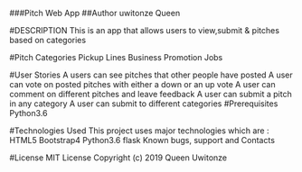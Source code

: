 ###Pitch Web App
##Author
uwitonze Queen

#DESCRIPTION
This is an app that allows users to view,submit & pitches based on categories

#Pitch Categories
Pickup Lines
Business
Promotion
Jobs

#User Stories
A users can see pitches that other people have posted
A user can vote on posted pitches with either a down or an up vote
A user can comment on different pitches and leave feedback
A user can submit a pitch in any category
A user can submit to different categories
#Prerequisites
Python3.6

#Technologies Used
This project uses major technologies which are :
HTML5
Bootstrap4
Python3.6
flask
Known bugs, support and Contacts

#License
MIT License
Copyright (c) 2019 Queen Uwitonze


